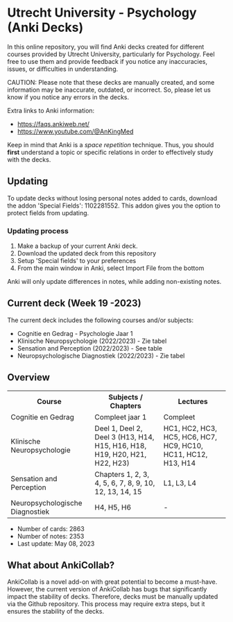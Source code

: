 
  

# Utrecht University - Psychology (Anki Decks)
In this online repository, you will find Anki decks created for different courses provided by Utrecht University, particularly for Psychology. Feel free to use them and provide feedback if you notice any inaccuracies, issues, or difficulties in understanding.

CAUTION:
Please note that these decks are manually created, and some information may be inaccurate, outdated, or incorrect. So, please let us know if you notice any errors in the decks.

Extra links to Anki information:
- https://faqs.ankiweb.net/
- https://www.youtube.com/@AnKingMed

Keep in mind that Anki is a _space repetition_ technique. Thus, you should **first** understand a topic or specific relations in order to effectively study with the decks.

<h2> Updating </h2>

<body>
To update decks without losing personal notes added to cards, download the addon 'Special Fields': 1102281552. This addon gives you the option to protect fields from updating.
</body>

<h3> Updating process </h3>
<body>
<ol>
<li>Make a backup of your current Anki deck.</li>
<li>Download the updated deck from this repository</li>
<li>Setup 'Special fields' to your preferences</li>
<li>From the main window in Anki, select Import File from the bottom</li>
</ol>

Anki will only update differences in notes, while adding non-existing notes.
</body>

<h2> Current deck (Week 19 -2023)</h2>
<body>
The current deck includes the following courses and/or subjects:
<ul>
<li>Cognitie en Gedrag - Psychologie Jaar 1</li>
<li>Klinische Neuropsychologie (2022/2023) - Zie tabel </li>
<li>Sensation and Perception (2022/2023) - See table </li>
<li>Neuropsychologische Diagnostiek (2022/2023) - Zie tabel </li>
</ul>
  <h2> Overview </h2>
    <table>
      <tr>
        <th>Course</th>
        <th>Subjects / Chapters</th>
        <th>Lectures</th>
      </tr>
      <tr>
        <td>Cognitie en Gedrag</td>
        <td> Compleet jaar 1 </td>
        <td> Compleet </td>
      </tr>
      <tr>
        <td>Klinische Neuropsychologie </td>
        <td>Deel 1, Deel 2, Deel 3 (H13, H14, H15, H16, H18, H19, H20, H21, H22, H23)</td>
        <td> HC1, HC2, HC3, HC5, HC6, HC7, HC9, HC10, HC11, HC12, H13, H14 </td>
      </tr>
      <tr>
        <td>Sensation and Perception</td>
        <td>Chapters 1, 2, 3, 4, 5, 6, 7, 8, 9, 10, 12, 13, 14, 15</td>
        <td> L1, L3, L4 </td>
      </tr>
      <tr>
        <td>Neuropsychologische Diagnostiek</td>
        <td>H4, H5, H6</td>
        <td> - </td>
      </tr>
  </table>

<ul>
<li>Number of cards: 2863</li>
<li>Number of notes: 2353</li>
<li>Last update: May 08, 2023</li>
</ul>

<h2> What about AnkiCollab?</h2>
<body>
AnkiCollab is a novel add-on with great potential to become a must-have. However, the current version of AnkiCollab has bugs that significantly impact the stability of decks. Therefore, decks must be manually updated via the Github repository. This process may require extra steps, but it ensures the stability of the decks.
</body>
  </html>
    
